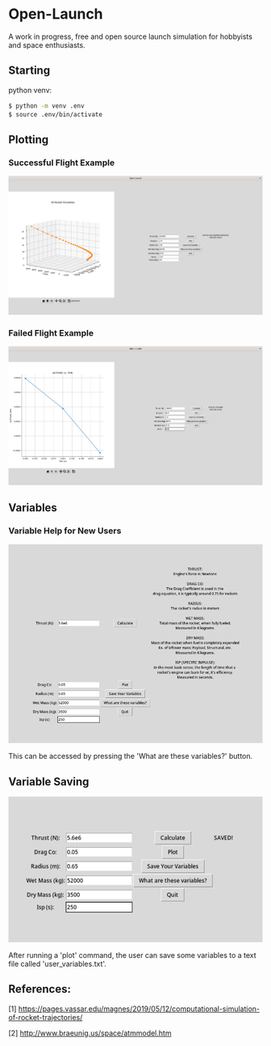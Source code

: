 # Open-Launch
A work in progress, free and open source launch simulation for hobbyists and space enthusiasts.

## Starting
python venv: 

```bash
$ python -m venv .env
$ source .env/bin/activate
```

## Plotting

### Successful Flight Example
![Successful Flight Example](https://github.com/Molecular03/Open-Launch/blob/main/images/3D.png)

### Failed Flight Example
![Failed Flight Example](https://github.com/Molecular03/Open-Launch/blob/main/images/failed_test2.png)

## Variables

### Variable Help for New Users
![Variable Explanation](https://github.com/Molecular03/Open-Launch/blob/main/images/variables_explain.png)

This can be accessed by pressing the 'What are these variables?' button.

## Variable Saving
![Variable Saving](https://github.com/Molecular03/Open-Launch/blob/main/images/variables_save.png)

After running a 'plot' command, the user can save some variables to a text file called 'user_variables.txt'.

## References:
[1] https://pages.vassar.edu/magnes/2019/05/12/computational-simulation-of-rocket-trajectories/

[2] http://www.braeunig.us/space/atmmodel.htm
